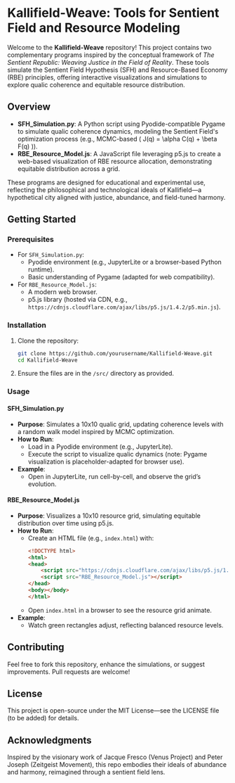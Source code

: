 # Kallifield-Weave: Tools for Sentient Field and Resource Modeling

Welcome to the **Kallifield-Weave** repository! This project contains two complementary programs inspired by the conceptual framework of *The Sentient Republic: Weaving Justice in the Field of Reality*. These tools simulate the Sentient Field Hypothesis (SFH) and Resource-Based Economy (RBE) principles, offering interactive visualizations and simulations to explore qualic coherence and equitable resource distribution.

## Overview

- **SFH_Simulation.py**: A Python script using Pyodide-compatible Pygame to simulate qualic coherence dynamics, modeling the Sentient Field's optimization process (e.g., MCMC-based \( J(q) = \alpha C(q) + \beta F(q) \)).
- **RBE_Resource_Model.js**: A JavaScript file leveraging p5.js to create a web-based visualization of RBE resource allocation, demonstrating equitable distribution across a grid.

These programs are designed for educational and experimental use, reflecting the philosophical and technological ideals of Kallifield—a hypothetical city aligned with justice, abundance, and field-tuned harmony.

## Getting Started

### Prerequisites
- For `SFH_Simulation.py`:
  - Pyodide environment (e.g., JupyterLite or a browser-based Python runtime).
  - Basic understanding of Pygame (adapted for web compatibility).
- For `RBE_Resource_Model.js`:
  - A modern web browser.
  - p5.js library (hosted via CDN, e.g., `https://cdnjs.cloudflare.com/ajax/libs/p5.js/1.4.2/p5.min.js`).

### Installation
1. Clone the repository:
   ```bash
   git clone https://github.com/yourusername/Kallifield-Weave.git
   cd Kallifield-Weave
   ```
2. Ensure the files are in the `/src/` directory as provided.

### Usage

#### SFH_Simulation.py
- **Purpose**: Simulates a 10x10 qualic grid, updating coherence levels with a random walk model inspired by MCMC optimization.
- **How to Run**:
  - Load in a Pyodide environment (e.g., JupyterLite).
  - Execute the script to visualize qualic dynamics (note: Pygame visualization is placeholder-adapted for browser use).
- **Example**:
  - Open in JupyterLite, run cell-by-cell, and observe the grid’s evolution.

#### RBE_Resource_Model.js
- **Purpose**: Visualizes a 10x10 resource grid, simulating equitable distribution over time using p5.js.
- **How to Run**:
  - Create an HTML file (e.g., `index.html`) with:
    ```html
    <!DOCTYPE html>
    <html>
    <head>
        <script src="https://cdnjs.cloudflare.com/ajax/libs/p5.js/1.4.2/p5.min.js"></script>
        <script src="RBE_Resource_Model.js"></script>
    </head>
    <body></body>
    </html>
    ```
  - Open `index.html` in a browser to see the resource grid animate.
- **Example**:
  - Watch green rectangles adjust, reflecting balanced resource levels.

## Contributing
Feel free to fork this repository, enhance the simulations, or suggest improvements. Pull requests are welcome!

## License
This project is open-source under the MIT License—see the LICENSE file (to be added) for details.

## Acknowledgments
Inspired by the visionary work of Jacque Fresco (Venus Project) and Peter Joseph (Zeitgeist Movement), this repo embodies their ideals of abundance and harmony, reimagined through a sentient field lens.